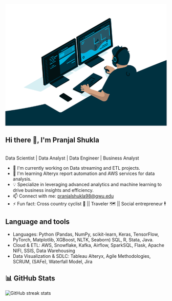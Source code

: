 

<!--
**pranjals26/pranjals26** is a ✨ _particular_ ✨ repository because its `README.md` (this file) appears on your GitHub profile.

Here are some ideas to get you started:

- 🔭 I'm currently working on ...
- 🌱 I'm currently learning ...
- 👯 I'm looking to collaborate on ...
- 🤔 I'm looking for help with ...
- 💬 Ask me about ...
- 📫 How to reach me: ...
- 😄 Pronouns: ...
- ⚡ Fun fact: ...
-->
![Your GitHub stats](https://github.com/pranjals26/pranjals26/blob/main/codergif.gif)

## Hi there 👋, I'm Pranjal Shukla 
<br />  Data Scientist | Data Analyst | Data Engineer | Business Analyst

- 🔭 I'm currently working on Data streaming and ETL projects.
- 🌱 I'm learning Alteryx report automation and AWS services for data analysis.
- 💡 Specialize in leveraging advanced analytics and machine learning to drive business insights and efficiency.
- 📫 Connect with me: pranjalshukla98@gwu.edu
- ⚡ Fun fact: Cross country cyclist 🚴  || Traveler 🗺️ || Social entrepreneur 🕴️

## Language and tools 

- Languages: Python (Pandas, NumPy, scikit-learn, Keras, TensorFlow, PyTorch, Matplotlib, XGBoost, NLTK, Seaborn) SQL, R, Stata, Java.
- Cloud & ETL: AWS, Snowflake, Kafka, Airflow, SparkSQL, Flask, Apache NIFI, SSIS, Data Warehousing
- Data Visualization & SDLC: Tableau Alteryx, Agile Methodologies, SCRUM, (SAFe), Waterfall Model, Jira

## 📊 GitHub Stats

![GitHub streak stats](https://streak-stats.demolab.com/?user=pranjals26)  





